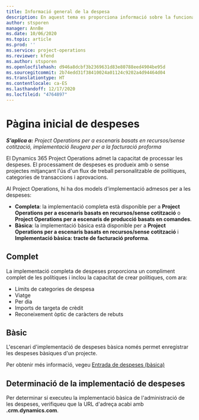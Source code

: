 ```yaml
---
title: Informació general de la despesa
description: En aquest tema es proporciona informació sobre la funcionalitat de despeses al Project Operations.
author: stsporen
manager: AnnBe
ms.date: 10/06/2020
ms.topic: article
ms.prod: ''
ms.service: project-operations
ms.reviewer: kfend
ms.author: stsporen
ms.openlocfilehash: d946a8dcbf3b2369631d83e80788eed4904be95d
ms.sourcegitcommit: 2b74edd31f38410024a01124c9202a4d94464d04
ms.translationtype: HT
ms.contentlocale: ca-ES
ms.lasthandoff: 12/17/2020
ms.locfileid: "4764897"
---
```

# <a name="expense-home-page"></a>Pàgina inicial de despeses

_**S'aplica a:** Project Operations per a escenaris basats en recursos/sense cotització, implementació lleugera per a la facturació proforma_


El Dynamics 365 Project Operations admet la capacitat de processar les despeses. El processament de despeses es produeix amb o sense projectes mitjançant l'ús d'un flux de treball personalitzable de polítiques, categories de transaccions i aprovacions.

Al Project Operations, hi ha dos models d'implementació admesos per a les despeses: 

- **Completa**: la implementació completa està disponible per a **Project Operations per a escenaris basats en recursos/sense cotització** o **Project Operations per a escenaris de producció basats en comandes**.
- **Bàsica**: la implementació bàsica està disponible per a **Project Operations per a escenaris basats en recursos/sense cotització** i **Implementació bàsica: tracte de facturació proforma**.

## <a name="full"></a>Complet 
La implementació completa de despeses proporciona un compliment complet de les polítiques i inclou la capacitat de crear polítiques, com ara:

  - Límits de categories de despesa
  - Viatge
  - Per dia
  - Imports de targeta de crèdit
  - Reconeixement òptic de caràcters de rebuts

## <a name="basic"></a>Bàsic 
L'escenari d'implementació de despeses bàsica només permet enregistrar les despeses bàsiques d'un projecte. 

Per obtenir més informació, vegeu [Entrada de despeses (bàsica)](basic-expense.md)

## <a name="determine-your-expense-deployment"></a>Determinació de la implementació de despeses
Per determinar si executeu la implementació bàsica de l'administració de les despeses, verifiqueu que la URL d'adreça acabi amb **.crm.dynamics.com**. 
